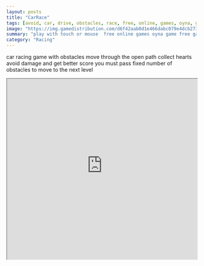 ```yaml
---
layout: posts
title: "CarRace"
tags: [avoid, car, drive, obstacles, race, free, online, games, oyna, game, free, games, play, play, games]
image: "https://img.gamedistribution.com/d6f42aab0d1e466dabc079e4dcb27305.jpg"
summary: "play with touch or mouse  free online games oyna game free games play play games"
category: "Racing"
---
```


car racing game with obstacles move through the open path collect hearts avoid damage and get better score you must pass fixed number of obstacles to move to the next level

<iframe width="100%" height="480px;" src="https://html5.gamedistribution.com/d6f42aab0d1e466dabc079e4dcb27305/"></iframe>